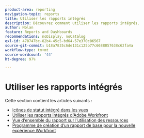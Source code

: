 ```yaml
---
product-area: reporting
navigation-topic: reports
title: Utiliser les rapports intégrés
description: Découvrez comment utiliser les rapports intégrés.
author: Nolan
feature: Reports and Dashboards
recommendations: noDisplay, noCatalog
exl-id: 478747bc-82b4-45c5-bd64-57e370c86567
source-git-commit: b18a7835c6de131c125b77c6688057638c62fa4a
workflow-type: tm+mt
source-wordcount: '44'
ht-degree: 97%

---
```


# Utiliser les rapports intégrés

<!-- Audited: 11/2024 -->

Cette section contient les articles suivants :

* [Icônes de statut intégré dans les vues](../../../reports-and-dashboards/reports/using-built-in-reports/built-in-status-icons-views.md)
* [Utiliser les rapports intégrés d&#39;Adobe Workfront](../../../reports-and-dashboards/reports/using-built-in-reports/use-workfront-built-in-reports.md)
* [Vue d’ensemble du rapport sur l’utilisation des ressources](../../../reports-and-dashboards/reports/using-built-in-reports/resource-utilization-report.md)
* [Programme de création d’un rapport de base pour la nouvelle expérience Workfront](https://experienceleague.adobe.com/fr/docs/workfront-learn/tutorials-workfront/home)
